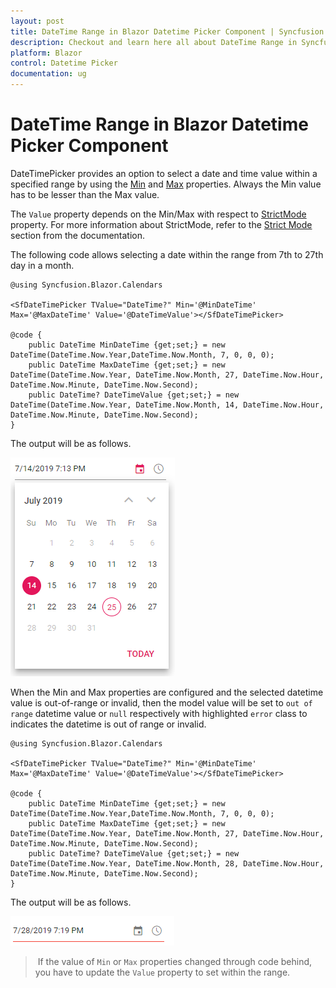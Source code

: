 ```yaml
---
layout: post
title: DateTime Range in Blazor Datetime Picker Component | Syncfusion
description: Checkout and learn here all about DateTime Range in Syncfusion Blazor Datetime Picker component and more.
platform: Blazor
control: Datetime Picker 
documentation: ug
---
```


# DateTime Range in Blazor Datetime Picker Component

DateTimePicker provides an option to select a date and time value within a specified range by using the [Min](https://help.syncfusion.com/cr/blazor/Syncfusion.Blazor.Calendars.SfDateTimePicker-1.html#Syncfusion_Blazor_Calendars_SfDateTimePicker_1_Min) and [Max](https://help.syncfusion.com/cr/blazor/Syncfusion.Blazor.Calendars.SfDateTimePicker-1.html#Syncfusion_Blazor_Calendars_SfDateTimePicker_1_Max) properties. Always the Min value has to be lesser than the Max value.

The `Value` property depends on the Min/Max with respect to [StrictMode](https://help.syncfusion.com/cr/blazor/Syncfusion.Blazor.Calendars.SfDateTimePicker-1.html#Syncfusion_Blazor_Calendars_SfDateTimePicker_1_StrictMode) property. For more information about StrictMode, refer to the [Strict Mode](./strict-mode) section from the documentation.

The following code allows selecting a date within the range from 7th to 27th day in a month.

```cshtml
@using Syncfusion.Blazor.Calendars

<SfDateTimePicker TValue="DateTime?" Min='@MinDateTime' Max='@MaxDateTime' Value='@DateTimeValue'></SfDateTimePicker>

@code {
    public DateTime MinDateTime {get;set;} = new DateTime(DateTime.Now.Year,DateTime.Now.Month, 7, 0, 0, 0);
    public DateTime MaxDateTime {get;set;} = new DateTime(DateTime.Now.Year, DateTime.Now.Month, 27, DateTime.Now.Hour, DateTime.Now.Minute, DateTime.Now.Second);
    public DateTime? DateTimeValue {get;set;} = new DateTime(DateTime.Now.Year, DateTime.Now.Month, 14, DateTime.Now.Hour, DateTime.Now.Minute, DateTime.Now.Second);
}
```

The output will be as follows.

![DateTime Selection in Blazor DateTimePicker](./images/blazor-datetimepicker-selection.png)

When the Min and Max properties are configured and the selected datetime value is out-of-range or invalid, then the model value will be set to `out of range` datetime value or `null` respectively with highlighted `error` class to indicates the datetime is out of range or invalid.

```cshtml
@using Syncfusion.Blazor.Calendars

<SfDateTimePicker TValue="DateTime?" Min='@MinDateTime' Max='@MaxDateTime' Value='@DateTimeValue'></SfDateTimePicker>

@code {
    public DateTime MinDateTime {get;set;} = new DateTime(DateTime.Now.Year,DateTime.Now.Month, 7, 0, 0, 0);
    public DateTime MaxDateTime {get;set;} = new DateTime(DateTime.Now.Year, DateTime.Now.Month, 27, DateTime.Now.Hour, DateTime.Now.Minute, DateTime.Now.Second);
    public DateTime? DateTimeValue {get;set;} = new DateTime(DateTime.Now.Year, DateTime.Now.Month, 28, DateTime.Now.Hour, DateTime.Now.Minute, DateTime.Now.Second);
}
```

The output will be as follows.

![Blazor DateTimePicker displays Selected Date and Time](./images/blazor-datetimepicker-date-time-selection.png)

> If the value of `Min` or `Max` properties changed through code behind, you have to update the `Value` property to set within the range.
